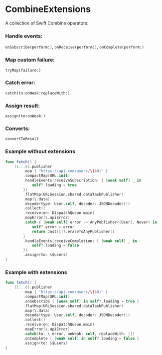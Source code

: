 # CombineExtensions

A collection of Swift Combine operators:

### Handle events:
`onSubscribe(perform:)`, `onReceive(perform:)`, `onComplete(perform:)`

### Map custom failure:
`tryMap(failure:)`

### Catch error:
`catch(to:onWeak:replaceWith:)`

### Assign result:
`assign(to:onWeak:)`

### Converts:
`convertToResult`


### Example without extensions

```swift
func fetch() {
    (1...6).publisher
        .map { "https://api.com/users/\($0)" }
        .compactMap(URL.init)
        .handleEvents(receiveSubscription: { [weak self] _ in
            self?.loading = true
        })
        .flatMap(URLSession.shared.dataTaskPublisher)
        .map(\.data)
        .decode(type: User.self, decoder: JSONDecoder())
        .collect()
        .receive(on: DispatchQueue.main)
        .mapError(\.apiError)
        .catch { [weak self] error -> AnyPublisher<[User], Never> in
            self?.error = error
            return Just([]).eraseToAnyPublisher()
        }
        .handleEvents(receiveCompletion: { [weak self] _ in
            self?.loading = false
        })
        .assign(to: &$users)
}
```


### Example with extensions

```swift
func fetch() {
    (1...6).publisher
        .map { "https://api.com/users/\($0)" }
        .compactMap(URL.init)
        .onSubscribe { [weak self] in self?.loading = true }
        .flatMap(URLSession.shared.dataTaskPublisher)
        .map(\.data)
        .decode(type: User.self, decoder: JSONDecoder())
        .collect()
        .receive(on: DispatchQueue.main)
        .mapError(\.apiError)
        .catch(to: \.error, onWeak: self, replaceWith: [])
        .onComplete { [weak self] in self?.loading = false }
        .assign(to: &$users)
}
```




       
